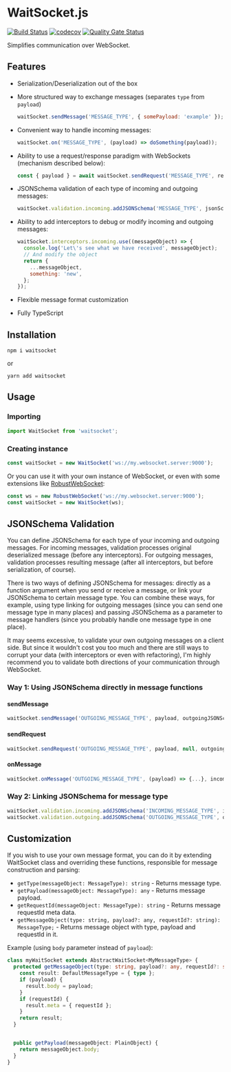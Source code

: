 # WaitSocket.js

[![Build Status](https://travis-ci.org/Kreozot/waitsocket.svg?branch=main)](https://travis-ci.org/Kreozot/waitsocket)
[![codecov](https://codecov.io/gh/Kreozot/waitsocket/branch/main/graph/badge.svg?token=MBOK47MES6)](https://codecov.io/gh/Kreozot/waitsocket)
[![Quality Gate Status](https://sonarcloud.io/api/project_badges/measure?project=Kreozot_waitsocket&metric=alert_status)](https://sonarcloud.io/dashboard?id=Kreozot_waitsocket)

Simplifies communication over WebSocket.

## Features

* Serialization/Deserialization out of the box

* More structured way to exchange messages (separates `type` from `payload`)
  ```javascript
  waitSocket.sendMessage('MESSAGE_TYPE', { somePayload: 'example' });
  ```

* Convenient way to handle incoming messages:
  ```javascript
  waitSocket.on('MESSAGE_TYPE', (payload) => doSomething(payload));
  ```

* Ability to use a request/response paradigm with WebSockets (mechanism described below):
  ```javascript
  const { payload } = await waitSocket.sendRequest('MESSAGE_TYPE', requestPayload);
  ```

* JSONSchema validation of each type of incoming and outgoing messages:
  ```javascript
  waitSocket.validation.incoming.addJSONSchema('MESSAGE_TYPE', jsonSchemaObject);
  ```

* Ability to add interceptors to debug or modify incoming and outgoing messages:
  ```javascript
  waitSocket.interceptors.incoming.use((messageObject) => {
    console.log('Let\'s see what we have received', messageObject);
    // And modify the object
    return {
      ...messageObject,
      something: 'new',
    };
  });
  ```

* Flexible message format customization

* Fully TypeScript

## Installation

```
npm i waitsocket
```

or

```
yarn add waitsocket
```

## Usage

### Importing

```javascript
import WaitSocket from 'waitsocket';
```

### Creating instance

```javascript
const waitSocket = new WaitSocket('ws://my.websocket.server:9000');
```

Or you can use it with your own instance of WebSocket, or even with some extensions like [RobustWebSocket](https://github.com/appuri/robust-websocket):

```javascript
const ws = new RobustWebSocket('ws://my.websocket.server:9000');
const waitSocket = new WaitSocket(ws);
```

## JSONSchema Validation

You can define JSONSchema for each type of your incoming and outgoing messages. For incoming messages, validation processes original deserialized message (before any interceptors). For outgoing messages, validation processes resulting message (after all interceptors, but before serialization, of course).

There is two ways of defining JSONSchema for messages: directly as a function argument when you send or receive a message, or link your JSONSchema to certain message type. You can combine these ways, for example, using type linking for outgoing messages (since you can send one message type in many places) and passing JSONSchema as a parameter to message handlers (since you probably handle one message type in one place).

It may seems excessive, to validate your own outgoing messages on a client side. But since it wouldn't cost you too much and there are still ways to corrupt your data (with interceptors or even with refactoring), I'm highly recommend you to validate both directions of your communication through WebSocket.

### Way 1: Using JSONSchema directly in message functions

#### sendMessage

```javascript
waitSocket.sendMessage('OUTGOING_MESSAGE_TYPE', payload, outgoingJSONSchemaObject);
```

#### sendRequest

```javascript
waitSocket.sendRequest('OUTGOING_MESSAGE_TYPE', payload, null, outgoingJSONSchemaObject, incomingJSONSchemaObject);
```

#### onMessage

```javascript
waitSocket.onMessage('OUTGOING_MESSAGE_TYPE', (payload) => {...}, incomingJSONSchemaObject);
```

### Way 2: Linking JSONSchema for message type

```javascript
waitSocket.validation.incoming.addJSONSchema('INCOMING_MESSAGE_TYPE', incomingJSONSchemaObject);
waitSocket.validation.outgoing.addJSONSchema('OUTGOING_MESSAGE_TYPE', outgoingJSONSchemaObject);
```

## Customization

If you wish to use your own message format, you can do it by extending WaitSocket class and overriding these functions, responsible for message construction and parsing:

* `getType(messageObject: MessageType): string` - Returns message type.
* `getPayload(messageObject: MessageType): any` - Returns message payload.
* `getRequestId(messageObject: MessageType): string` - Returns message requestId meta data.
* `getMessageObject(type: string, payload?: any, requestId?: string): MessageType;` - Returns message object with type, payload and requestId in it.

Example (using `body` parameter instead of `payload`):
```typescript
class myWaitSocket extends AbstractWaitSocket<MyMessageType> {
  protected getMessageObject(type: string, payload?: any, requestId?: string) {
    const result: DefaultMessageType = { type };
    if (payload) {
      result.body = payload;
    }
    if (requestId) {
      result.meta = { requestId };
    }
    return result;
  }


  public getPayload(messageObject: PlainObject) {
    return messageObject.body;
  }
}
```
